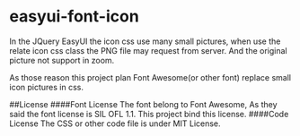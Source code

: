 # easyui-font-icon
In the JQuery EasyUI the icon css use many small pictures, when use the relate icon css class the PNG file may request from server. And the original picture not support in zoom. 

As those reason this project plan Font Awesome(or other font) replace small icon pictures in css. 

##License
####Font License
The font belong to Font Awesome, As they said the font license is SIL OFL 1.1.
This project bind this license.
####Code License
The CSS or other code file is under MIT License. 


